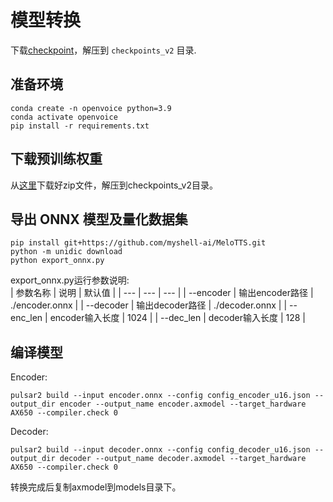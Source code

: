 # 模型转换

下载[checkpoint](https://myshell-public-repo-host.s3.amazonaws.com/openvoice/checkpoints_v2_0417.zip)，解压到 `checkpoints_v2` 目录.

## 准备环境

```
conda create -n openvoice python=3.9
conda activate openvoice
pip install -r requirements.txt
```

## 下载预训练权重
从[这里](https://myshell-public-repo-host.s3.amazonaws.com/openvoice/checkpoints_v2_0417.zip)下载好zip文件，解压到checkpoints_v2目录。

## 导出 ONNX 模型及量化数据集

```
pip install git+https://github.com/myshell-ai/MeloTTS.git
python -m unidic download
python export_onnx.py
```

export_onnx.py运行参数说明:  
| 参数名称 | 说明 | 默认值 |
| --- | --- | --- |
| --encoder | 输出encoder路径 | ./encoder.onnx |
| --decoder | 输出decoder路径 | ./decoder.onnx |
| --enc_len | encoder输入长度 | 1024 |
| --dec_len | decoder输入长度 | 128 |


## 编译模型

Encoder:  
```
pulsar2 build --input encoder.onnx --config config_encoder_u16.json --output_dir encoder --output_name encoder.axmodel --target_hardware AX650 --compiler.check 0
```

Decoder:  
```
pulsar2 build --input decoder.onnx --config config_decoder_u16.json --output_dir decoder --output_name decoder.axmodel --target_hardware AX650 --compiler.check 0
```

转换完成后复制axmodel到models目录下。